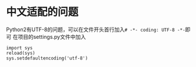 # 中文适配的问题

Python2有UTF-8的问题，可以在文件开头首行加入`# -*- coding: UTF-8 -*-`即可 在项目的settings.py文件中加入

```
import sys
reload(sys)
sys.setdefaultencoding('utf-8')
```
